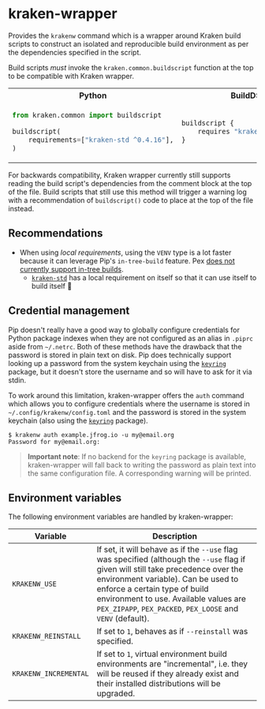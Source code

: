 # kraken-wrapper

Provides the `krakenw` command which is a wrapper around Kraken build scripts to construct an isolated and
reproducible build environment as per the dependencies specified in the script.

Build scripts _must_ invoke the `kraken.common.buildscript` function at the top to be compatible with Kraken
wrapper.

<table align="center"><tr><th>Python</th><th>BuildDSL</th></tr>
<tr><td>

```py
from kraken.common import buildscript

buildscript(
    requirements=["kraken-std ^0.4.16"],
)
```

</td><td>

```py
buildscript {
    requires "kraken-std ^0.4.16"
}


```

</td></tr></table>

For backwards compatibility, Kraken wrapper currently still supports reading the build script's dependencies from
the comment block at the top of the file. Build scripts that still use this method will trigger a warning log with
a recommendation of `buildscript()` code to place at the top of the file instead.

## Recommendations

* When using *local requirements*, using the `VENV` type is a lot faster because it can leverage Pip's `in-tree-build`
feature. Pex [does not currently support in-tree builds](https://github.com/pantsbuild/pex/issues/1357#issuecomment-860133766).
  * [`kraken-std`][kraken-std] has a local requirement on itself so that it can use itself to build itself 🤯

[kraken-std]: https://github.com/kraken-build/kraken-std

## Credential management

  [keyring]: https://github.com/jaraco/keyring

Pip doesn't really have a good way to globally configure credentials for Python package indexes when they are not
configured as an alias in `.piprc` aside from `~/.netrc`. Both of these methods have the drawback that the password
is stored in plain text on disk. Pip does technically support looking up a password from the system keychain using
the [`keyring`][keyring] package, but it doesn't store the username and so will have to ask for it via stdin.

To work around this limitation, kraken-wrapper offers the `auth` command which allows you to configure credentials
where the username is stored in `~/.config/krakenw/config.toml` and the password is stored in the system keychain
(also using the [`keyring`][keyring] package).

    $ krakenw auth example.jfrog.io -u my@email.org 
    Password for my@email.org:

> __Important note__: If no backend for the `keyring` package is available, kraken-wrapper will fall back to writing
> the password as plain text into the same configuration file. A corresponding warning will be printed.

## Environment variables

The following environment variables are handled by kraken-wrapper:

| Variable | Description |
| -------- | ----------- |
| `KRAKENW_USE` | If set, it will behave as if the `--use` flag was specified (although the `--use` flag if given will still take precedence over the environment variable). Can be used to enforce a certain type of build environment to use. Available values are `PEX_ZIPAPP`, `PEX_PACKED`, `PEX_LOOSE` and `VENV` (default). |
| `KRAKENW_REINSTALL` | If set to `1`, behaves as if `--reinstall` was specified. |
| `KRAKENW_INCREMENTAL` |  If set to `1`, virtual environment build environments are "incremental", i.e. they will be reused if they already exist and their installed distributions will be upgraded. |
